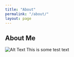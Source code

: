 ```yaml
---
title: "About"
permalink: "/about/"
layout: page
---
```


## About Me
![Alt Text](https://raw.githubusercontent.com/adamtcroft/blog/assets/photos/me.jpg, "A headshot of me")
This is some test text
